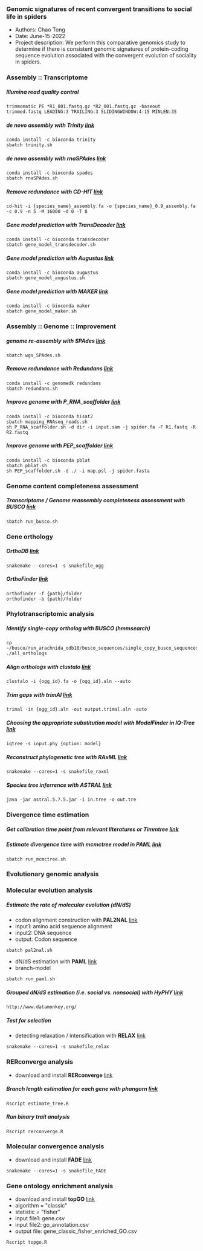 ### Genomic signatures of recent convergent transitions to social life in spiders
- Authors: Chao Tong
- Date: June-15-2022
- Project description: We perform this comparative genomics study to determine if there is consistent genomic signatures of protein-coding sequence evolution associated with the convergent evolution of sociality in spiders.

### Assembly :: Transcriptome
##### Illumina read quality control
```
trimmomatic PE *R1_001.fastq.gz *R2_001.fastq.gz -baseout trimmed.fastq LEADING:3 TRAILING:3 SLIDINGWINDOW:4:15 MINLEN:35
```
##### *de novo* assembly with **Trinity** [link](https://github.com/trinityrnaseq/trinityrnaseq/wiki)
```
conda install -c bioconda trinity
sbatch trinity.sh
```
##### *de novo* assembly with **rnaSPAdes** [link](https://cab.spbu.ru/software/rnaspades/)
```
conda install -c bioconda spades
sbatch rnaSPAdes.sh
```
##### Remove redundance with **CD-HIT** [link](http://weizhongli-lab.org/cd-hit/)
```
cd-hit -i {species_name}_assembly.fa -o {species_name}_0.9_assembly.fa -c 0.9 -n 5 -M 16000 –d 0 -T 8
```
##### Gene model prediction with **TransDecoder** [link](https://github.com/TransDecoder/TransDecoder/wiki)
```
conda install -c bioconda transdecoder
sbatch gene_model_transdecoder.sh
```
##### Gene model prediction with **Augustus** [link](https://bioinf.uni-greifswald.de/augustus/)
```
conda install -c bioconda augustus
sbatch gene_model_augustus.sh
```
##### Gene model prediction with **MAKER** [link](https://www.yandell-lab.org/software/maker.html)
```
conda install -c bioconda maker
sbatch gene_model_maker.sh
```
### Assembly :: Genome :: Improvement
##### genome re-assembly with **SPAdes** [link](https://github.com/ablab/spades)
```
sbatch wgs_SPAdes.sh
```
##### Remove redundance with **Redundans** [link](https://github.com/lpryszcz/redundans)
```
conda install -c genomedk redundans
sbatch redundans.sh
```
##### Improve genome with **P_RNA_scaffolder** [link](https://github.com/CAFS-bioinformatics/P_RNA_scaffolder)
```
conda install -c bioconda hisat2
sbatch mapping_RNAseq_reads.sh
sh P_RNA_scaffolder.sh -d dir -i input.sam -j spider.fa -F R1.fastq -R R2.fastq
```
##### Improve genome with **PEP_scaffolder** [link](https://github.com/CAFS-bioinformatics/PEP_scaffolder)
```
conda install -c bioconda pblat
sbatch pblat.sh
sh PEP_scaffolder.sh -d ./ -i map.psl -j spider.fasta
```

### Genome content completeness assessment
##### Transcriptome / Genome reassembly completeness assessment with **BUSCO** [link](https://vcru.wisc.edu/simonlab/bioinformatics/programs/busco/BUSCO_v3_userguide.pdf)
```
sbatch run_busco.sh
```
### Gene orthology
##### **OrthoDB** [link](https://www.orthodb.org/v8/index.html)
```
snakemake --cores=1 -s snakefile_ogg
```
##### **OrthoFinder** [link](https://github.com/davidemms/OrthoFinder)
```
orthofinder -f {path}/folder
orthofinder -b {path}/folder
```
### Phylotranscriptomic analysis
##### Identify single-copy ortholog with **BUSCO** (hmmsearch)
```
cp ~/busco/run_arachnida_odb10/busco_sequences/single_copy_busco_sequences/*.faa ./all_orthologs
```
##### Align orthologs with **clustalo** [link](https://www.ebi.ac.uk/Tools/msa/clustalo/)
```
clustalo -i {ogg_id}.fa -o {ogg_id}.aln --auto
```
##### Trim gaps with **trimAl** [link](http://trimal.cgenomics.org/getting_started_with_trimal_v1.2)
```
trimal -in {ogg_id}.aln -out output.trimal.aln -auto
```
##### Choosing the appropriate substitution model with **ModelFinder** in **IQ-Tree** [link](http://www.iqtree.org/doc/Quickstart)
```
iqtree -s input.phy {option: model}
```
##### Reconstruct phylogenetic tree with **RAxML** [link](https://cme.h-its.org/exelixis/resource/download/NewManual.pdf)
```
snakemake --cores=1 -s snakefile_raxml
```
##### Species tree inferrence with **ASTRAL** [link](https://github.com/smirarab/ASTRAL)
```
java -jar astral.5.7.5.jar -i in.tree -o out.tre
```
### Divergence time estimation
##### Get calibration time point from relevant literatures or **Timmtree** [link](http://www.timetree.org/)
##### Estimate divergence time with mcmctree model in **PAML** [link](http://web.mit.edu/6.891/www/lab/paml.html)
```
sbatch run_mcmctree.sh
```
### Evolutionary genomic analysis
### Molecular evolution analysis
##### Estimate the rate of molecular evolution (dN/dS)
- codon alignment construction with **PAL2NAL** [link](http://www.bork.embl.de/pal2nal/)
- input1: amino acid sequence alignment
- input2: DNA sequence
- output: Codon sequence
```
sbatch pal2nal.sh
```
- dN/dS estimation with **PAML** [link](http://web.mit.edu/6.891/www/lab/paml.html)
- branch-model
```
sbatch run_paml.sh
```
##### Grouped dN/dS estimation (i.e. social vs. nonsocial) with **HyPHY** [link](http://www.hyphy.org/)
```
http://www.datamonkey.org/
```
##### Test for selection
- detecting relaxation / intensification with **RELAX** [link](https://www.ncbi.nlm.nih.gov/pmc/articles/PMC4327161/)
```
snakemake --cores=1 -s snakefile_relax
```
### RERconverge analysis
- download and install **RERconverge** [link](https://github.com/nclark-lab/RERconverge)
##### Branch length estimation for each gene with **phangorn** [link](https://cran.r-project.org/web/packages/phangorn/index.html)
```
Rscript estimate_tree.R
```
##### Run binary trait analysis
```
Rscript rerconverge.R
```
### Molecular convergence analysis
- download and install **FADE** [link](https://www.datamonkey.org/fade)
```
snakemake --cores=1 -s snakefile_FADE
```
### Gene ontology enrichment analysis
- download and install **topGO** [link](https://bioconductor.org/packages/release/bioc/html/topGO.html)
- algorithm = "classic"
- statistic = "fisher"
- input file1: gene.csv
- input file2: go_annotation.csv
- output file: gene_classic_fisher_enriched_GO.csv
```
Rscript topgo.R
```

